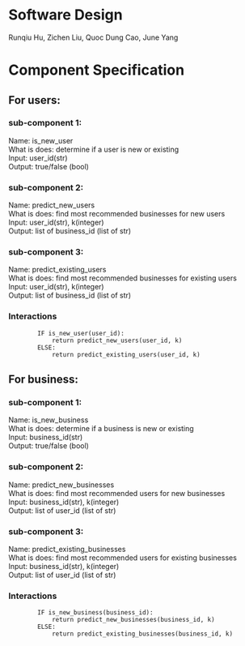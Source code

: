 # Software Design
Runqiu Hu, Zichen Liu, Quoc Dung Cao, June Yang

# Component Specification
## For users:
### sub-component 1: 
Name: is_new_user  
What is does: determine if a user is new or existing  
Input: user_id(str)  
Output: true/false (bool)  

### sub-component 2:
Name: predict_new_users  
What is does: find most recommended businesses for new users  
Input: user_id(str), k(integer)  
Output: list of business_id (list of str)  

### sub-component 3:
Name: predict_existing_users  
What is does: find most recommended businesses for existing users  
Input: user_id(str), k(integer)  
Output: list of business_id (list of str)  

### Interactions
			IF is_new_user(user_id):
				return predict_new_users(user_id, k)
			ELSE:
				return predict_existing_users(user_id, k)


## For business:
### sub-component 1: 
Name: is_new_business  
What is does: determine if a business is new or existing  
Input: business_id(str)  
Output: true/false (bool)  

### sub-component 2:
Name: predict_new_businesses  
What is does: find most recommended users for new businesses  
Input: business_id(str), k(integer)  
Output: list of user_id (list of str)  

### sub-component 3:
Name: predict_existing_businesses  
What is does: find most recommended users for existing businesses  
Input: business_id(str), k(integer)  
Output: list of user_id (list of str)  

### Interactions
			IF is_new_business(business_id):
				return predict_new_businesses(business_id, k)
			ELSE:
				return predict_existing_businesses(business_id, k)

